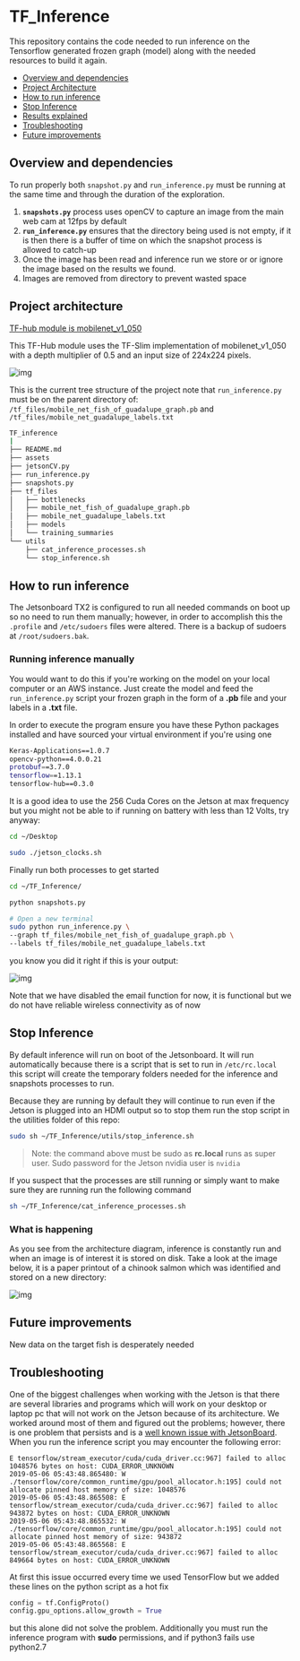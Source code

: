 # TF_Inference

This repository contains the code needed to run inference on the Tensorflow generated frozen graph (model) along with the needed resources to build it again.

- [Overview and dependencies](#overview-and-dependencies)
- [Project Architecture](#project-architecture)
- [How to run inference](#how-to-run-inference)
- [Stop Inference](#stop-inference)
- [Results explained](#what-is-happening)
- [Troubleshooting](#troubleshooting)
- [Future improvements](#future-improvements)

## Overview and dependencies

To run properly both `snapshot.py` and `run_inference.py` must be running at the same time and through the duration of the exploration.

1. **`snapshots.py`** process uses openCV to capture an image from the main web cam at 12fps by default
2. **`run_inference.py`** ensures that the directory being used is not empty, if it is then there is a buffer of time on which the snapshot process is allowed to catch-up
3. Once the image has been read and inference run we store or or ignore the image based on the results we found.
4. Images are removed from directory to prevent wasted space

## Project architecture

[TF-hub module is mobilenet_v1_050](https://tfhub.dev/google/imagenet/mobilenet_v1_050_224/feature_vector/1)

This TF-Hub module uses the TF-Slim implementation of mobilenet_v1_050 with a depth multiplier of 0.5 and an input size of 224x224 pixels.

![img](assets/proc.JPG)

This is the current tree structure of the project note that `run_inference.py` must be on the parent directory of:
`/tf_files/mobile_net_fish_of_guadalupe_graph.pb` and `/tf_files/mobile_net_guadalupe_labels.txt`

~~~bash
TF_inference
|
├── README.md
├── assets
├── jetsonCV.py
├── run_inference.py
├── snapshots.py
├── tf_files
│   ├── bottlenecks
│   ├── mobile_net_fish_of_guadalupe_graph.pb
│   ├── mobile_net_guadalupe_labels.txt
│   ├── models
│   └── training_summaries
└── utils
    ├── cat_inference_processes.sh
    └── stop_inference.sh
~~~

## How to run inference

The Jetsonboard TX2 is configured to run all needed commands on boot up so no need to run them manually; however, in order to accomplish this the `.profile` and `/etc/sudoers` files were altered. There is a backup of sudoers at `/root/sudoers.bak`.

### Running inference manually

You would want to do this if you're working on the model on your local computer or an AWS instance. Just create the model and feed the `run_inference.py` script your frozen graph in the form of a **.pb** file and your labels in a **.txt** file.

In order to execute the program ensure you have these Python packages installed and have sourced your virtual environment if you're using one

~~~bash
Keras-Applications==1.0.7
opencv-python==4.0.0.21
protobuf==3.7.0
tensorflow==1.13.1
tensorflow-hub==0.3.0
~~~

It is a good idea to use the 256 Cuda Cores on the Jetson at max frequency but you might not be able to if running on battery with less than 12 Volts, try anyway:

~~~bash
cd ~/Desktop

sudo ./jetson_clocks.sh
~~~

Finally run both processes to get started

~~~bash
cd ~/TF_Inference/

python snapshots.py

# Open a new terminal
sudo python run_inference.py \
--graph tf_files/mobile_net_fish_of_guadalupe_graph.pb \
--labels tf_files/mobile_net_guadalupe_labels.txt
~~~

you know you did it right if this is your output:

![img](assets/OMG-chinook-tztnic-768x505.png)

Note that we have disabled the email function for now, it is functional but we do not have reliable wireless connectivity as of now

## Stop Inference

By default inference will run on boot of the Jetsonboard. It will run automatically because there is a script that is set to run in `/etc/rc.local` this script will create the temporary folders needed for the inference and snapshots processes to run.

Because they are running by default they will continue to run even if the Jetson is plugged into an HDMI output so to stop them run the stop script in the utilities folder of this repo:

~~~bash
sudo sh ~/TF_Inference/utils/stop_inference.sh
~~~

>Note: the command above must be sudo as **rc.local** runs as super user. Sudo password for the Jetson nvidia user is `nvidia`

If you suspect that the processes are still running or simply want to make sure they are running run the following command

~~~bash
sh ~/TF_Inference/cat_inference_processes.sh
~~~

### What is happening

As you see from the architecture diagram, inference is constantly run and when an image is of interest it is stored on disk. Take a look at the image below, it is a paper printout of a chinook salmon which was identified and stored on a new directory:

![img](assets/Internet-Chinook-su2a4m-768x514.png)

## Future improvements

New data on the target fish is desperately needed

## Troubleshooting

One of the biggest challenges when working with the Jetson is that there are several libraries and programs which will work on your desktop or laptop pc that will not work on the Jetson because of its architecture. We worked around most of them and figured out the problems; however, there is one problem that persists and is a [well known issue with JetsonBoard](https://devtalk.nvidia.com/default/topic/1029742/jetson-tx2/tensorflow-1-6-not-working-with-jetpack-3-2/2). When you run the inference script you may encounter the following error:

~~~text
E tensorflow/stream_executor/cuda/cuda_driver.cc:967] failed to alloc 1048576 bytes on host: CUDA_ERROR_UNKNOWN
2019-05-06 05:43:48.865480: W ./tensorflow/core/common_runtime/gpu/pool_allocator.h:195] could not allocate pinned host memory of size: 1048576
2019-05-06 05:43:48.865508: E tensorflow/stream_executor/cuda/cuda_driver.cc:967] failed to alloc 943872 bytes on host: CUDA_ERROR_UNKNOWN
2019-05-06 05:43:48.865532: W ./tensorflow/core/common_runtime/gpu/pool_allocator.h:195] could not allocate pinned host memory of size: 943872
2019-05-06 05:43:48.865568: E tensorflow/stream_executor/cuda/cuda_driver.cc:967] failed to alloc 849664 bytes on host: CUDA_ERROR_UNKNOWN
~~~

At first this issue occurred every time we used TensorFlow but we added these lines on the python script as a hot fix

~~~python
config = tf.ConfigProto()
config.gpu_options.allow_growth = True
~~~

but this alone did not solve the problem. Additionally you must run the inference program with **sudo** permissions, and if python3 fails use python2.7